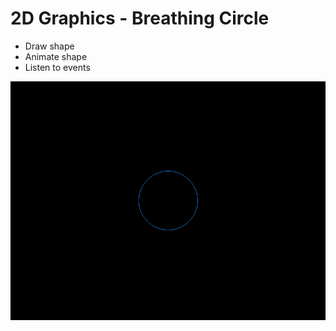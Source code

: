 # 2D Graphics - Breathing Circle

- Draw shape
- Animate shape
- Listen to events

![Screenshot](screenshot.png)